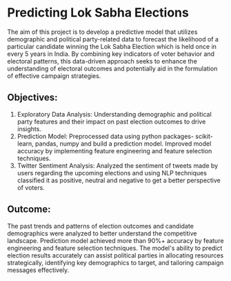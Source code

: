 # Predicting Lok Sabha Elections

The aim of this project is to develop a predictive model that utilizes demographic and political party-related data to forecast the likelihood of a particular candidate winning the Lok Sabha Election which is held once in every 5 years in India. By combining key indicators of voter behavior and electoral patterns, this data-driven approach seeks to enhance the understanding of electoral outcomes and potentially aid in the formulation of effective campaign strategies.

## Objectives:
  1. Exploratory Data Analysis: Understanding demographic and political party features and their impact on past election outcomes to drive insights.   
  2. Prediction Model: Preprocessed data using python packages- scikit-learn, pandas, numpy and build a prediction model. Improved model accuracy by implementing 
                         feature engineering and feature selection techniques.     
  3. Twitter Sentiment Analysis: Analyzed the sentiment of tweets made by users regarding the upcoming elections and using NLP techniques classified it as 
                                   positive, neutral and negative to get a better perspective of voters.  


## Outcome:
The past trends and patterns of election outcomes and candidate demographics were analyzed to better understand the competitive landscape. Prediction model achieved more than 90%+ accuracy by feature engineering and feature selection techniques. The model's ability to predict election results accurately can assist political parties in allocating resources strategically, identifying key demographics to target, and tailoring campaign messages effectively.


